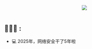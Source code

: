 <div align="center">

  <div>
    <a href="https://blog.sunguoqi.com/">
      <img src="https://readme-typing-svg.demolab.com?font=Fira+Code&pause=1000&width=435&lines=console.log(%22Hello%2C%20World%22);Hello!&center=true&size=27" />
    </a>
  </div>

  <div>&nbsp;</div>

  

</div>
<h2 align="left">👨🏻‍💻 :</h2>

- :computer: 2025年，网络安全干了5年啦
